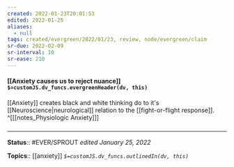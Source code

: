 ```yaml
---
created: 2022-01-23T20:01:53 
edited: 2022-01-25
aliases:
  - null
tags: created/evergreen/2022/01/23, review, node/evergreen/claim
sr-due: 2022-02-09
sr-interval: 10
sr-ease: 210
---
```


#### [[Anxiety causes us to reject nuance]] `$=customJS.dv_funcs.evergreenHeader(dv, this)`

[[Anxiety]] creates black and white thinking do to it's [[Neuroscience|neurological]] relation to the [[fight-or-flight response]].
^[[[notes_Physiologic Anxiety]]]

### <hr class="footnote"/>

**Status**:: #EVER/SPROUT
*edited January 25, 2022*

**Topics**:: [[anxiety]]
*`$=customJS.dv_funcs.outlinedIn(dv, this)`*
